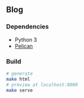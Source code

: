 ## Blog

### Dependencies

- Python 3
- [Pelican](https://blog.getpelican.com/)

### Build

```sh
# generate
make html
# preview at localhost:8000
make serve
```
